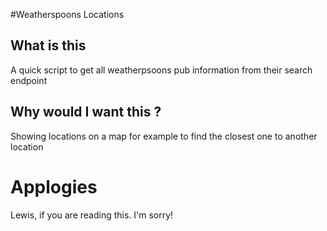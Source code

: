 #Weatherspoons Locations

## What is this

A quick script to get all weatherpsoons pub information from their search endpoint

## Why would I want this ?
Showing locations on a map for example to find the closest one to another location


# Applogies

Lewis, if you are reading this. I'm sorry!
